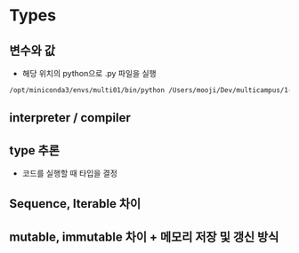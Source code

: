 # Types

## 변수와 값
- 해당 위치의 python으로 .py 파일을 실행
```bash
/opt/miniconda3/envs/multi01/bin/python /Users/mooji/Dev/multicampus/1-1-python-programming/02-types/none.py 
```

## interpreter / compiler


## type 추론
- 코드를 실행할 때 타입을 결정

## Sequence, Iterable 차이

## mutable, immutable 차이 + 메모리 저장 및 갱신 방식